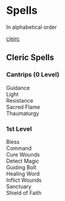 # Spells
In alphabetical order

<a href="#cleric-spells">cleirc</a>
<br>
## Cleric Spells

### Cantrips (0 Level) <br>
<a>Guidance</a> <br>
<a>Light</a> <br>
<a>Resistance</a> <br>
<a>Sacred Flame</a> <br>
<a>Thaumaturgy</a> <br>
### 1st Level
<a>Bless</a> <br>
<a>Command</a> <br>
<a>Cure Wounds</a> <br>
<a>Detect Magic</a> <br>
<a>Guiding Bolt</a> <br>
<a>Healing Word</a> <br>
<a>Inflict Wounds</a> <br>
<a>Sanctuary</a> <br>
<a>Shield of Faith</a> <br>


